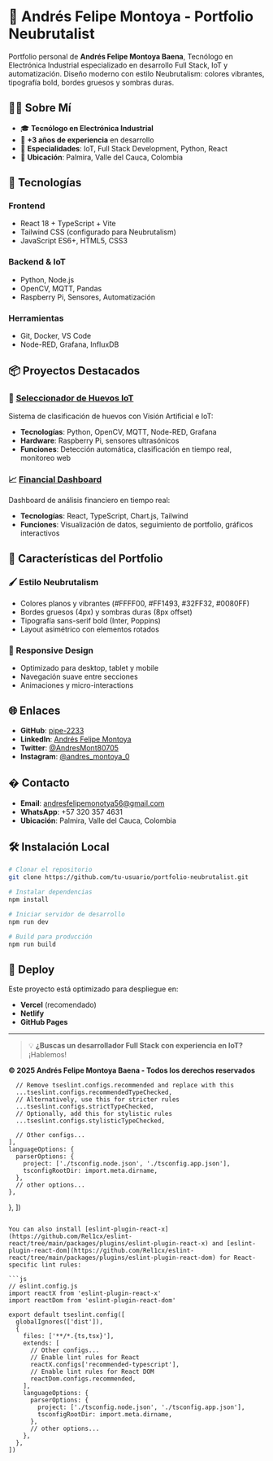 # 🦾 Andrés Felipe Montoya - Portfolio Neubrutalist

Portfolio personal de **Andrés Felipe Montoya Baena**, Tecnólogo en Electrónica Industrial especializado en desarrollo Full Stack, IoT y automatización. Diseño moderno con estilo Neubrutalism: colores vibrantes, tipografía bold, bordes gruesos y sombras duras.

## 👨‍💻 Sobre Mí

- 🎓 **Tecnólogo en Electrónica Industrial**
- 💼 **+3 años de experiencia** en desarrollo
- 🔧 **Especialidades**: IoT, Full Stack Development, Python, React
- 📍 **Ubicación**: Palmira, Valle del Cauca, Colombia

## 🚀 Tecnologías

### Frontend
- React 18 + TypeScript + Vite
- Tailwind CSS (configurado para Neubrutalism)
- JavaScript ES6+, HTML5, CSS3

### Backend & IoT  
- Python, Node.js
- OpenCV, MQTT, Pandas
- Raspberry Pi, Sensores, Automatización

### Herramientas
- Git, Docker, VS Code
- Node-RED, Grafana, InfluxDB

## 📦 Proyectos Destacados

### 🥚 [Seleccionador de Huevos IoT](https://github.com/pipe-2233/seleccionador_huevos)
Sistema de clasificación de huevos con Visión Artificial e IoT:
- **Tecnologías**: Python, OpenCV, MQTT, Node-RED, Grafana
- **Hardware**: Raspberry Pi, sensores ultrasónicos
- **Funciones**: Detección automática, clasificación en tiempo real, monitoreo web

### 📈 [Financial Dashboard](https://github.com/pipe-2233/financial-dashboardx)  
Dashboard de análisis financiero en tiempo real:
- **Tecnologías**: React, TypeScript, Chart.js, Tailwind
- **Funciones**: Visualización de datos, seguimiento de portfolio, gráficos interactivos

## 🎨 Características del Portfolio

### 🖌️ Estilo Neubrutalism
- Colores planos y vibrantes (#FFFF00, #FF1493, #32FF32, #0080FF)
- Bordes gruesos (4px) y sombras duras (8px offset)
- Tipografía sans-serif bold (Inter, Poppins)
- Layout asimétrico con elementos rotados

### 📱 Responsive Design
- Optimizado para desktop, tablet y mobile
- Navegación suave entre secciones
- Animaciones y micro-interactions

## 🌐 Enlaces

- **GitHub**: [pipe-2233](https://github.com/pipe-2233)
- **LinkedIn**: [Andrés Felipe Montoya](https://www.linkedin.com/in/andres-felipe-montoya-baena-749b63256)
- **Twitter**: [@AndresMont80705](https://x.com/AndresMont80705)
- **Instagram**: [@andres_montoya_0](https://instagram.com/andres_montoya_0)

## � Contacto

- **Email**: andresfelipemonotya56@gmail.com
- **WhatsApp**: +57 320 357 4631
- **Ubicación**: Palmira, Valle del Cauca, Colombia

## 🛠 Instalación Local

```bash
# Clonar el repositorio
git clone https://github.com/tu-usuario/portfolio-neubrutalist.git

# Instalar dependencias
npm install

# Iniciar servidor de desarrollo
npm run dev

# Build para producción
npm run build
```

## 📄 Deploy

Este proyecto está optimizado para despliegue en:
- **Vercel** (recomendado)
- **Netlify** 
- **GitHub Pages**

---

> 💡 **¿Buscas un desarrollador Full Stack con experiencia en IoT?** ¡Hablemos!

**© 2025 Andrés Felipe Montoya Baena - Todos los derechos reservados**

      // Remove tseslint.configs.recommended and replace with this
      ...tseslint.configs.recommendedTypeChecked,
      // Alternatively, use this for stricter rules
      ...tseslint.configs.strictTypeChecked,
      // Optionally, add this for stylistic rules
      ...tseslint.configs.stylisticTypeChecked,

      // Other configs...
    ],
    languageOptions: {
      parserOptions: {
        project: ['./tsconfig.node.json', './tsconfig.app.json'],
        tsconfigRootDir: import.meta.dirname,
      },
      // other options...
    },
  },
])
```

You can also install [eslint-plugin-react-x](https://github.com/Rel1cx/eslint-react/tree/main/packages/plugins/eslint-plugin-react-x) and [eslint-plugin-react-dom](https://github.com/Rel1cx/eslint-react/tree/main/packages/plugins/eslint-plugin-react-dom) for React-specific lint rules:

```js
// eslint.config.js
import reactX from 'eslint-plugin-react-x'
import reactDom from 'eslint-plugin-react-dom'

export default tseslint.config([
  globalIgnores(['dist']),
  {
    files: ['**/*.{ts,tsx}'],
    extends: [
      // Other configs...
      // Enable lint rules for React
      reactX.configs['recommended-typescript'],
      // Enable lint rules for React DOM
      reactDom.configs.recommended,
    ],
    languageOptions: {
      parserOptions: {
        project: ['./tsconfig.node.json', './tsconfig.app.json'],
        tsconfigRootDir: import.meta.dirname,
      },
      // other options...
    },
  },
])
```
